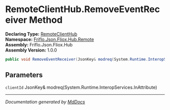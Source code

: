 ﻿<!--  
  <auto-generated>   
    The contents of this file were generated by a tool.  
    Changes to this file may be list if the file is regenerated  
  </auto-generated>   
-->

# RemoteClientHub.RemoveEventReceiver Method

**Declaring Type:** [RemoteClientHub](../index.md)  
**Namespace:** [Friflo.Json.Fliox.Hub.Remote](../../index.md)  
**Assembly:** Friflo.Json.Fliox.Hub  
**Assembly Version:** 1.0.0

```csharp
public void RemoveEventReceiver(JsonKey& modreq(System.Runtime.InteropServices.InAttribute) clientId);
```

## Parameters

`clientId`  JsonKey& modreq(System.Runtime.InteropServices.InAttribute)

___

*Documentation generated by [MdDocs](https://github.com/ap0llo/mddocs)*
